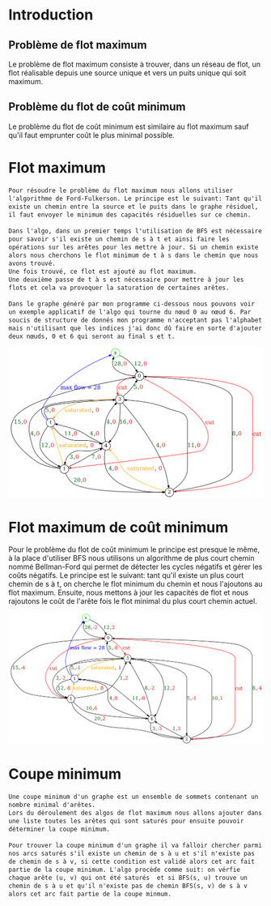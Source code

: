 # Introduction

## Problème de flot maximum
Le problème de flot maximum consiste à trouver, dans un réseau de flot, un flot réalisable depuis une source unique et vers un puits unique qui soit maximum.

## Problème du flot de coût minimum

Le problème du flot de coût minimum est similaire au flot maximum sauf qu'il faut emprunter coût le plus minimal possible.

# Flot maximum

    Pour résoudre le problème du flot maximum nous allons utiliser l'algorithme de Ford-Fulkerson. Le principe est le suivant: Tant qu'il existe un chemin entre la source et le puits dans le graphe résiduel, il faut envoyer le minimum des capacités résiduelles sur ce chemin.

    Dans l'algo, dans un premier temps l'utilisation de BFS est nécessaire pour savoir s'il existe un chemin de s à t et ainsi faire les opérations sur les arêtes pour les mettre à jour. Si un chemin existe alors nous cherchons le flot minimum de t à s dans le chemin que nous avons trouvé.
    Une fois trouvé, ce flot est ajouté au flot maximum.
    Une deuxième passe de t à s est nécessaire pour mettre à jour les flots et cela va provoquer la saturation de certaines arêtes.

    Dans le graphe généré par mon programme ci-dessous nous pouvons voir un exemple applicatif de l'algo qui tourne du nœud 0 au nœud 6. Par soucis de structure de donnés mon programme n'acceptant pas l'alphabet mais n'utilisant que les indices j'ai donc dû faire en sorte d'ajouter deux nœuds, 0 et 6 qui seront au final s et t.


![graph-example](./img/max-flow.png)

# Flot maximum de coût minimum

Pour le problème du flot de coût minimum le principe est presque le même, à la place d'utiliser BFS nous utilisons un algorithme de plus court chemin nommé Bellman-Ford qui permet de détecter les cycles négatifs et gérer les coûts négatifs.
Le principe est le suivant: tant qu'il existe un plus court chemin de s à t, on cherche le flot minimum du chemin et nous l'ajoutons au flot maximum. Ensuite, nous mettons à jour les capacités de flot et nous rajoutons le coût de l'arête fois le flot minimal du plus court chemin actuel.

![graph-min-cost](./img/min-cost-max-flow.png)

# Coupe minimum

    Une coupe minimum d'un graphe est un ensemble de sommets contenant un nombre minimal d'arêtes.
    Lors du déroulement des algos de flot maximum nous allons ajouter dans une liste toutes les arêtes qui sont saturés pour ensuite pouvoir déterminer la coupe minimum.

    Pour trouver la coupe minimum d'un graphe il va falloir chercher parmi nos arcs saturés s'il existe un chemin de s à u et s'il n'existe pas de chemin de s à v, si cette condition est validé alors cet arc fait partie de la coupe minimum. L'algo procède comme suit: on vérfie chaque arête (u, v) qui ont été saturés  et si BFS(s, u) trouve un chemin de s à u et qu'il n'existe pas de chemin BFS(s, v) de s à v alors cet arc fait partie de la coupe minmum.